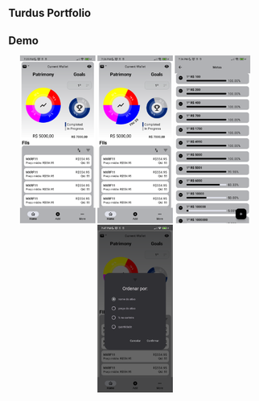 ## Turdus Portfolio


## Demo
<p align="center" display="flex">
  <img width="150px" src="screenshot/01.png" />
  <img width="150px" src="screenshot/02.png" />
  <img width="150px" src="screenshot/03.png" />
  <img width="150px" src="screenshot/04.1.png" />
</p>

